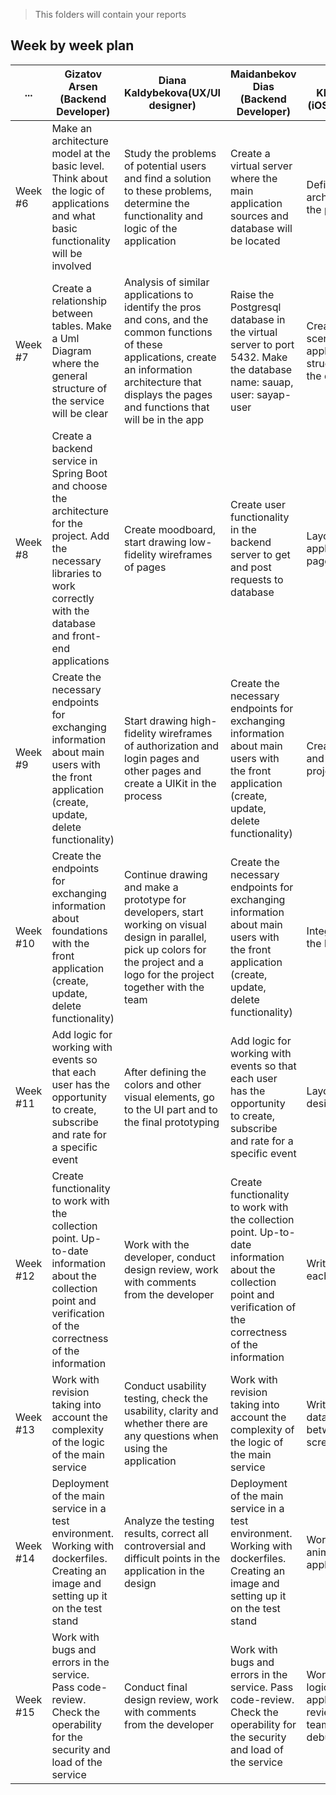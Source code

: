 > This folders will contain your reports
## Week by week plan
|...|Gizatov Arsen (Backend Developer)|Diana Kaldybekova(UX/UI designer)|Maidanbekov Dias (Backend Developer)|Aidana Khassenova (iOS Developer)|
|---|---|---|---|---|
|Week #6|Make an architecture model at the basic level. Think about the logic of applications and what basic functionality will be involved|Study the problems of potential users and find a solution to these problems, determine the functionality and logic of the application|Сreate a virtual server where the main application sources and database will be located|Define the architecture for the project|
|Week #7|Create a relationship between tables. Make a Uml Diagram where the general structure of the service will be clear |Analysis of similar applications to identify the pros and cons, and the common functions of these applications, create an information architecture that displays the pages and functions that will be in the app|Raise the Postgresql database in the virtual server to port 5432. Make the database name: sauap, user: sayap-user|Create basic scenes, get the application structure from the designer|
|Week #8|Create a backend service in Spring Boot and choose the architecture for the project. Add the necessary libraries to work correctly with the database and front-end applications|Create moodboard, start drawing low-fidelity wireframes of pages|Create user functionality in the backend server to get and post requests to database|Layout of ready application pages|
|Week #9|Create the necessary endpoints for exchanging information about main users with the front application (create, update, delete functionality)|Start drawing high-fidelity wireframes of authorization and login pages and other pages and create a UIKit in the process| Create the necessary endpoints for exchanging information about main users with the front application (create, update, delete functionality)|Create database and entities of project|
|Week #10|Create the endpoints for exchanging information about foundations with the front application (create, update, delete functionality)|Continue drawing and make a prototype for developers, start working on visual design in parallel, pick up colors for the project and a logo for the project together with the team|Create the necessary endpoints for exchanging information about main users with the front application (create, update, delete functionality)|Integration with the backend|
|Week #11|Add logic for working with events so that each user has the opportunity to create, subscribe and rate for a specific event|After defining the colors and other visual elements, go to the UI part and to the final prototyping|Add logic for working with events so that each user has the opportunity to create, subscribe and rate for a specific event|Layout ready design parts|
|Week #12|Create functionality to work with the collection point. Up-to-date information about the collection point and verification of the correctness of the information|Work with the developer, conduct design review, work with comments from the developer|Create functionality to work with the collection point. Up-to-date information about the collection point and verification of the correctness of the information|Write logic of each screen|
|Week #13|Work with revision taking into account the complexity of the logic of the main service|Conduct usability testing, check the usability, clarity and whether there are any questions when using the application|Work with revision taking into account the complexity of the logic of the main service|Write logic and data transfer between screens|
|Week #14|Deployment of the main service in a test environment. Working with dockerfiles. Creating an image and setting up it on the test stand|Analyze the testing results, correct all controversial and difficult points in the application in the design|Deployment of the main service in a test environment. Working with dockerfiles. Creating an image and setting up it on the test stand|Work with animations in application|
|Week #15|Work with bugs and errors in the service. Pass code-review. Check the operability for the security and load of the service|Conduct final design review, work with comments from the developer|Work with bugs and errors in the service. Pass code-review. Check the operability for the security and load of the service|Work with whole logic of application.Code review with team and debugging|
